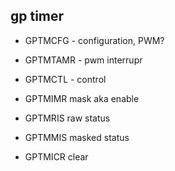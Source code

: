 ## gp timer

- GPTMCFG - configuration, PWM?
- GPTMTAMR - pwm interrupr
- GPTMCTL - control

- GPTMIMR mask aka enable
- GPTMRIS raw status
- GPTMMIS masked status
- GPTMICR clear

